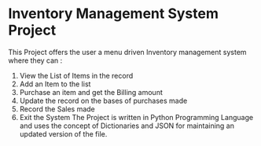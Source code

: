 # Inventory Management System Project
This Project offers the user a menu driven Inventory management system where they can :
 1. View the List of Items in the record
 2. Add an Item to the list
 3. Purchase an item and get the Billing amount
 4. Update the record on the bases of purchases made
 5. Record the Sales made
 6. Exit the System
The Project is written in Python Programming Language and uses the concept of Dictionaries and JSON for maintaining an updated version of the file.
